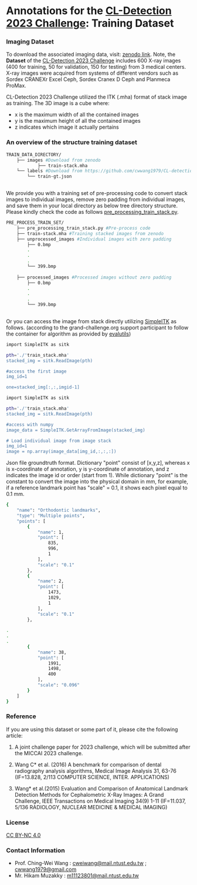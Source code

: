 # Annotations for the [CL-Detection 2023 Challenge](https://cl-detection2023.grand-challenge.org/): Training Dataset

### Imaging Dataset
To download the associated imaging data, visit: [zenodo link](https://zenodo.org/deposit/7787671#).
Note, the **Dataset** of the [CL-Detection 2023 Challenge](https://cl-detection2023.grand-challenge.org/) includes 600 X-ray images (400 for training, 50 for validation, 150 for testing) from 3 medical centers. X-ray images were acquired from systems of different vendors such as Sordex CRANEXr Excel Ceph, Sordex Cranex D Ceph and Planmeca ProMax. 

CL-Detection 2023 Challenge utilized the ITK (.mha) format of stack image as training. The 3D image is a cube where:
- x is the maximum width of all the contained images
- y is the maximum height of all the contained images
- z indicates which image it actually pertains

### An overview of the structure training dataset

```bash
TRAIN_DATA_DIRECTORY/
	├── images #Download from zenodo
    		├── train-stack.mha
	└── labels #Download from https://github.com/cwwang1979/CL-detection2023
		└── train-gt.json
    		
```

We provide you with a training set of pre-processing code to convert stack images to individual images, remove zero padding from individual images, and save them in your local directory as below tree directory structure. Please kindly check the code as follows [pre_processing_train_stack.py](pre_processing_train_stack.py).


```bash
PRE_PROCESS_TRAIN_SET/
	├── pre_processing_train_stack.py #Pre-process code 
	├── train-stack.mha #Training stacked images from zenodo
	├── unprocessed_images #Individual images with zero padding
		├── 0.bmp 
		.
		.
		.
		└── 399.bmp
    
	├── processed_images #Processed images without zero padding
		├── 0.bmp 
		.
		.
		.
		└── 399.bmp
    		
```


Or you can access the image from stack directly utilizing [SimpleITK](https://simpleitk.readthedocs.io/en/master/) as follows. (according to the grand-challenge.org support participant to follow the container for algorithm as provided by [evalutils]([https://cl-detection2023.grand-challenge.org/](https://comic.github.io/evalutils/))) 


```bash
import SimpleITK as sitk

pth='./'train_stack.mha'
stacked_img = sitk.ReadImage(pth)

#access the first image
img_id=1

one=stacked_img[:,:,imgid-1]

```

```bash
import SimpleITK as sitk

pth='./'train_stack.mha'
stacked_img = sitk.ReadImage(pth)

#access with numpy 
image_data = SimpleITK.GetArrayFromImage(stacked_img)

# Load individual image from image stack
img_id=1
image = np.array(image_data[img_id,:,:,:])
```


Json file groundtruth format. Dictionary "point" consist of [x,y,z], whereas x is x-coordinate of annotation, y is y-coordinate of annotation, and z indicates the image id or order (start from 1). While dictionary "point" is the constant to convert the image into the physical domain in mm, for example, if a reference landmark point has "scale" = 0.1, it shows each pixel equal to 0.1 mm.  

```bash
{
    "name": "Orthodontic landmarks",
    "type": "Multiple points",
    "points": [
        {
            "name": 1,
            "point": [
                835,
                996,
                1
            ],
            "scale": "0.1"
        },
        {
            "name": 2,
            "point": [
                1473,
                1029,
                1
            ],
            "scale": "0.1"
        },
	
.
.
.
        {
            "name": 38,
            "point": [
                1991,
                1498,
                400
            ],
            "scale": "0.096"
        }
    ]
}
```

### Reference
If you are using this dataset or some part of it, please cite the following article:
1. A joint challenge paper for 2023 challenge, which will be submitted after the MICCAI 2023 challenge.

2. Wang C* et al. (2016) A benchmark for comparison of dental radiography analysis algorithms, Medical Image Analysis 31, 63-76 (IF=13.828, 2/113 COMPUTER SCIENCE, INTER. APPLICATIONS)

3. Wang* et al.(2015) Evaluation and Comparison of Anatomical Landmark Detection Methods for Cephalometric X-Ray Images: A Grand Challenge, IEEE Transactions on Medical Imaging 34(9) 1-11 (IF=11.037, 5/136 RADIOLOGY, NUCLEAR MEDICINE & MEDICAL IMAGING) 


### License
[CC BY-NC 4.0](https://creativecommons.org/licenses/by-nc/4.0/)

### Contact Information
- Prof. Ching-Wei Wang : cweiwang@mail.ntust.edu.tw ; cwwang1979@gmail.com
- Mr. Hikam Muzakky : m11123801@mail.ntust.edu.tw
